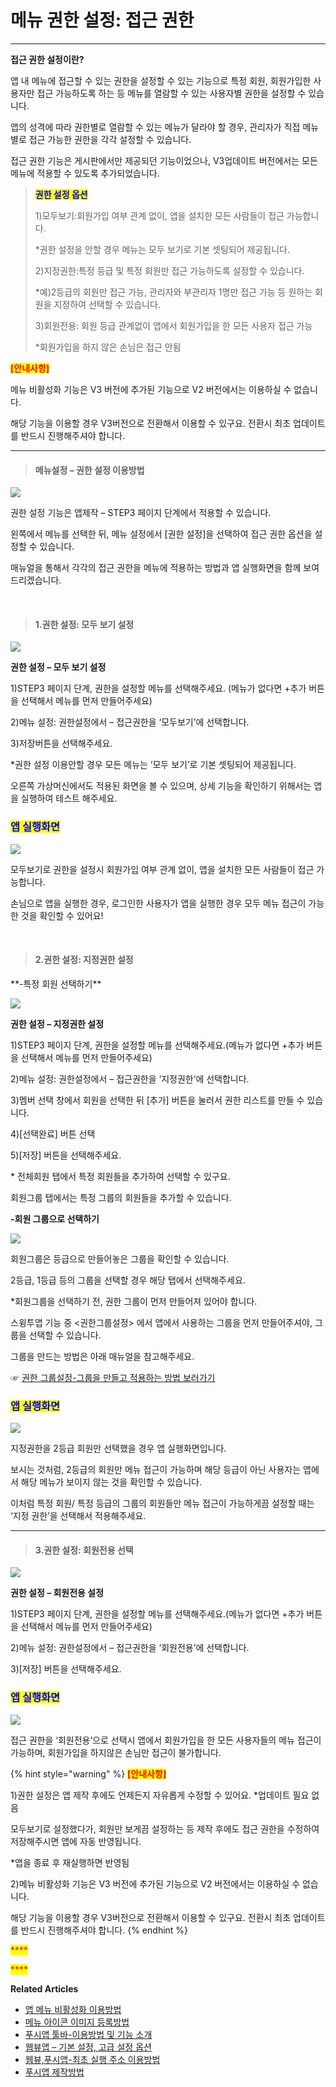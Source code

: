 # 메뉴 권한 설정: 접근 권한

***

**접근 권한 설정이란?**

앱 내 메뉴에 접근할 수 있는 권한을 설정할 수 있는 기능으로 특정 회원, 회원가입한 사용자만 접근 가능하도록 하는 등 메뉴를 열람할 수 있는 사용자별 권한을 설정할 수 있습니다.

앱의 성격에 따라 권한별로 열람할 수 있는 메뉴가 달라야 할 경우, 관리자가 직접 메뉴별로 접근 가능한 권한을 각각 설정할 수 있습니다.

접근 권한 기능은 게시판에서만 제공되던 기능이었으나, V3업데이트 버전에서는 모든 메뉴에 적용할 수 있도록 추가되었습니다.

> <mark style="color:blue;">**권한 설정 옵션**</mark>
>
> 1\)모두보기:회원가입 여부 관계 없이, 앱을 설치한 모든 사람들이 접근 가능합니다.
>
> \*권한 설정을 안할 경우 메뉴는 모두 보기로 기본 셋팅되어 제공됩니다.
>
> 2\)지정권한:특정 등급 및 특정 회원만 접근 가능하도록 설정할 수 있습니다.
>
> \*예)2등급의 회원만 접근 가능, 관리자와 부관리자 1명만 접근 가능 등 원하는 회원을 지정하여 선택할 수 있습니다.
>
> 3\)회원전용: 회원 등급 관계없이 앱에서 회원가입을 한 모든 사용자 접근 가능
>
> \*회원가입을 하지 않은 손님은 접근 안됨

<mark style="color:red;">**\[안내사항]**</mark>

메뉴 비활성화 기능은 V3 버전에 추가된 기능으로 V2 버전에서는 이용하실 수 없습니다.

해당 기능을 이용할 경우 V3버전으로 전환해서 이용할 수 있구요. 전환시 최초 업데이트를 반드시 진행해주셔야 합니다.

***

> #### **메뉴설정 – 권한 설정 이용방법**

![](https://wp.swing2app.co.kr/wp-content/uploads/2022/06/%EA%B6%8C%ED%95%9C%EC%84%A4%EC%A0%95.png)

권한 설정 기능은 앱제작 – STEP3 페이지 단계에서 적용할 수 있습니다.

왼쪽에서 메뉴를 선택한 뒤, 메뉴 설정에서 \[권한 설정]을 선택하여 접근 권한 옵션을 설정할 수 있습니다.

매뉴얼을 통해서 각각의 접근 권한을 메뉴에 적용하는 방법과 앱 실행화면을 함께 보여드리겠습니다.

​

> #### 1.권한 설정: 모두 보기 설정

![](https://wp.swing2app.co.kr/wp-content/uploads/2022/06/%EA%B6%8C%ED%95%9C%EC%84%A4%EC%A0%951.png)

**권한 설정 – 모두 보기 설정**

1\)STEP3 페이지 단계, 권한을 설정할 메뉴를 선택해주세요. (메뉴가 없다면 +추가 버튼을 선택해서 메뉴를 먼저 만들어주세요)

2\)메뉴 설정: 권한설정에서 – 접근권한을 ‘모두보기’에 선택합니다.

3\)저장버튼을 선택해주세요.

\*권한 설정 이용안할 경우 모든 메뉴는 ‘모두 보기’로 기본 셋팅되어 제공됩니다.

오른쪽 가상머신에서도 적용된 화면을 볼 수 있으며, 상세 기능을 확인하기 위해서는 앱을 실행하여 테스트 해주세요.

### <mark style="color:blue;">**앱 실행화면**</mark>

![](https://wp.swing2app.co.kr/wp-content/uploads/2022/06/%EA%B6%8C%ED%95%9C%EC%84%A4%EC%A0%954\_886.png)

모두보기로 권한을 설정시 회원가입 여부 관계 없이, 앱을 설치한 모든 사람들이 접근 가능합니다.

손님으로 앱을 실행한 경우, 로그인한 사용자가 앱을 실행한 경우 모두 메뉴 접근이 가능한 것을 확인할 수 있어요!

​

> #### **2.권한 설정: 지정권한 설정**

​\*\*-특정 회원 선택하기\*\*

![](https://wp.swing2app.co.kr/wp-content/uploads/2022/06/%EA%B6%8C%ED%95%9C%EC%84%A4%EC%A0%952.png)

**권한 설정 – 지정권한 설정**

1\)STEP3 페이지 단계, 권한을 설정할 메뉴를 선택해주세요.(메뉴가 없다면 +추가 버튼을 선택해서 메뉴를 먼저 만들어주세요)

2\)메뉴 설정: 권한설정에서 – 접근권한을 ‘지정권한‘에 선택합니다.

3\)멤버 선택 창에서 회원을 선택한 뒤 \[추가] 버튼을 눌러서 권한 리스트를 만들 수 있습니다.

4\)\[선택완료] 버튼 선택

5\)\[저장] 버튼을 선택해주세요.

\* 전체회원 탭에서 특정 회원들을 추가하여 선택할 수 있구요.

회원그룹 탭에서는 특정 그룹의 회원들을 추가할 수 있습니다.

**-회원 그룹으로 선택하기**

![](https://wp.swing2app.co.kr/wp-content/uploads/2022/06/%EA%B6%8C%ED%95%9C%EC%84%A4%EC%A0%952-1.png)

회원그룹은 등급으로 만들어놓은 그룹을 확인할 수 있습니다.

2등급, 1등급 등의 그룹을 선택할 경우 해당 탭에서 선택해주세요.

\*회원그룹을 선택하기 전, 권한 그룹이 먼저 만들어져 있어야 합니다.

스윙투앱 기능 중 <권한그룹설정> 에서 앱에서 사용하는 그룹을 먼저 만들어주셔야, 그룹을 선택할 수 있습니다.

그룹을 만드는 방법은 아래 매뉴얼을 참고해주세요.

☞ [권한 그룹설정-그룹을 만들고 적용하는 방법 보러가기](https://wp.swing2app.co.kr/documentation/appmanage/pushmember/member-group/)

### <mark style="color:blue;">**앱 실행화면**</mark>

![](https://wp.swing2app.co.kr/wp-content/uploads/2022/06/%EA%B6%8C%ED%95%9C%EC%84%A4%EC%A0%955\_886.png)

지정권한을 2등급 회원만 선택했을 경우 앱 실행화면입니다.

보시는 것처럼, 2등급의 회원만 메뉴 접근이 가능하며 해당 등급이 아닌 사용자는 앱에서 해당 메뉴가 보이지 않는 것을 확인할 수 있습니다.

이처럼 특정 회원/ 특정 등급의 그룹의 회원들만 메뉴 접근이 가능하게끔 설정할 때는 ‘지정 권한’을 선택해서 적용해주세요.

***

> #### **3.권한 설정: 회원전용 선택**

![](https://wp.swing2app.co.kr/wp-content/uploads/2022/06/%EA%B6%8C%ED%95%9C%EC%84%A4%EC%A0%953.png)

**권한 설정 – 회원전용 설정**

1\)STEP3 페이지 단계, 권한을 설정할 메뉴를 선택해주세요.(메뉴가 없다면 +추가 버튼을 선택해서 메뉴를 먼저 만들어주세요)

2\)메뉴 설정: 권한설정에서 – 접근권한을 ‘회원전용’에 선택합니다.

3\)\[저장] 버튼을 선택해주세요.

### <mark style="color:blue;">**앱 실행화면**</mark>

![](https://wp.swing2app.co.kr/wp-content/uploads/2022/06/%EA%B6%8C%ED%95%9C%EC%84%A4%EC%A0%956\_886.png)

접근 권한을 ‘회원전용’으로 선택시 앱에서 회원가입을 한 모든 사용자들의 메뉴 접근이 가능하며, 회원가입을 하지않은 손님만 접근이 불가합니다.

{% hint style="warning" %}
<mark style="color:red;">**\[안내사항]**</mark>

1\)권한 설정은 앱 제작 후에도 언제든지 자유롭게 수정할 수 있어요. \*업데이트 필요 없음

모두보기로 설정했다가, 회원만 보게끔 설정하는 등 제작 후에도 접근 권한을 수정하여 저장해주시면 앱에 자동 반영됩니다.

\*앱을 종료 후 재실행하면 반영됨

2\)메뉴 비활성화 기능은 V3 버전에 추가된 기능으로 V2 버전에서는 이용하실 수 없습니다.

해당 기능을 이용할 경우 V3버전으로 전환해서 이용할 수 있구요. 전환시 최초 업데이트를 반드시 진행해주셔야 합니다.
{% endhint %}

<mark style="color:red;">\*\*\*\*</mark>

<mark style="color:red;">\*\*\*\*</mark>

**Related Articles**

* [앱 메뉴 비활성화 이용방법](https://wp.swing2app.co.kr/documentation/v3manual/menu-hiding/)
* [메뉴 아이콘 이미지 등록방법](https://wp.swing2app.co.kr/documentation/v3manual/icon/)
* [푸시앱 툴바-이용방법 및 기능 소개](https://wp.swing2app.co.kr/documentation/v3manual/pushapp-toolbar/)
* [웹뷰앱 – 기본 설정, 고급 설정 옵션](https://wp.swing2app.co.kr/documentation/v3manual/webviewapp-options/)
* [웹뷰,푸시앱-최초 실행 주소 이용방법](https://wp.swing2app.co.kr/documentation/v3manual/firstrun-url/)
* [푸시앱 제작방법](https://wp.swing2app.co.kr/documentation/v3manual/push/)
